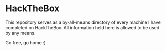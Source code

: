 <h1> HackTheBox </h1>

This repository serves as a by-all-means directory of every machine I have completed on HackTheBox. All information held here is allowed to be used by any means.

Go free, go home :)

